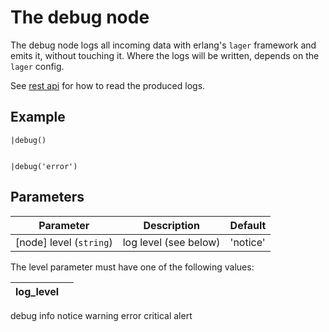 The debug node
=====================

The debug node logs all incoming data with erlang's `lager` framework and emits it, without touching it.
Where the logs will be written, depends on the `lager` config.

See [rest api](../faxe_rest_api.html) for how to read the produced logs.


Example
-------
```dfs  
|debug()
    
    
|debug('error')
```

Parameters
----------

Parameter     | Description | Default 
--------------|-------------|--------- 
[node] level (`string`) | log level (see below) | 'notice'


The level parameter must have one of the following values:

log_level | |
----------|-|
debug
info
notice
warning
error
critical
alert
